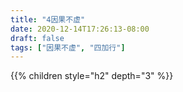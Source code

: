 ```yaml
---
title: "4因果不虚"
date: 2020-12-14T17:26:13-08:00
draft: false
tags: ["因果不虚", "四加行"] 
---
```



{{% children style="h2" depth="3" %}}
